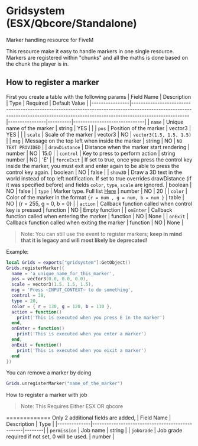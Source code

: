 # Gridsystem (ESX/Qbcore/Standalone)

Marker handling resource for FiveM

This resource make it easy to handle markers in one single resource. Markers are registered within "chunks" and all the maths is done based on the chunk the player is in.

## How to register a marker

First you create a table with the following params
| Field Name | Description | Type | Required | Default Value |
|----------------|------------------------------------------------------------------------------------------------------------------------------------------------------------------------------------|----------------|----------|------------------------------|
| `name` | Unique name of the marker | string | YES | |
| `pos` | Position of the marker | vector3 | YES | |
| `scale` | Scale of the marker | vector3 | NO | `vector3(1.5, 1.5, 1.5)` |
| `msg` | Message on the top left when inside the marker | string | NO | `NO TEXT PROVIDED` |
| `drawDistance` | Distance when the marker start rendering | number | NO | 15.0 |
| `control` | Key to press to perform action | string number | NO | 'E' |
| `forceExit` | If set to true, once you press the control key inside the marker, you must exit and enter again to be able to press the control key again. | boolean | NO | false |
| `show3D` | Draw a 3D text in the world instead of top left notification. If set to true overrides drawDistance (if it was specified before) and fields `color`, `type`, `scale` are ignored. | boolean | NO | false |
| `type` | Marker type. Full list [Here](https://docs.fivem.net/docs/game-references/markers/) | number | NO | 20 |
| `color` | Color of the marker in the format `{r = num , g = num, b = num }` | table | NO | {r = 255, g = 0, b = 0} |
| `action` | Callback function called when control key is pressed | function | NO | Empty function |
| `onEnter` | Callback function called when entering the marker | function | NO | None |
| `onExit` | Callback function called when exiting the marker | function | NO | None |

> Note: You can still use the event to register markers; **keep in mind that it is legacy and will most likely be deprecated!**

Example:

```lua
local Grids = exports["gridsystem"]:GetObject()
Grids.registerMarker({
  name = 'a_unique_name_for_this_marker',
  pos = vector3(0.0, 0.0, 0.0),
  scale = vector3(1.5, 1.5, 1.5),
  msg = 'Press ~INPUT_CONTEXT~ to do something',
  control = 38,
  type = 20,
  color = { r = 130, g = 120, b = 110 },
  action = function()
    print('This is executed when you press E in the marker')
  end,
  onEnter = function()
    print('This is executed when you enter a marker')
  end,
  onExit = function()
    print('This is executed when you eixit a marker')
  end
})
```

You can remove a marker by doing

```lua
Grids.unregisterMarker("name_of_the_marker")
```

How to register a marker with job

> Note: This Requires Either ESX OR qbcore

=============
Only 2 additional fields are added,
| Field Name | Description | Type |
|--------------|-------------------------------------------------|--------|
| `permission` | Job name | string |
| `jobGrade` | Job grade required if not set, 0 will be used. | number |
